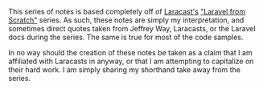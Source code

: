 This series of notes is based completely off of [Laracast's](https://laracasts.com/) ["Laravel from Scratch"](https://laracasts.com/series/laravel-6-from-scratch) series. As such, these notes are simply my interpretation, and sometimes direct quotes taken from Jeffrey Way, Laracasts, or the Laravel docs during the series. The same is true for most of the code samples. 

In no way should the creation of these notes be taken as a claim that I am affiliated with Laracasts in anyway, or that I am attempting to capitalize on their hard work. I am simply sharing my shorthand take away from the series.

